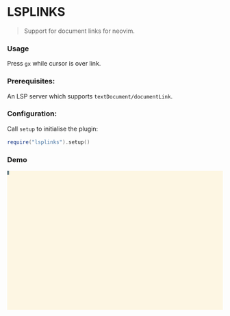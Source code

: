 # LSPLINKS

> Support for document links for neovim.

### Usage

Press `gx` while cursor is over link.

### Prerequisites:

An LSP server which supports `textDocument/documentLink`.

### Configuration:

Call `setup` to initialise the plugin:

``` lua
require("lsplinks").setup()
```

### Demo

![](./tty.gif)

